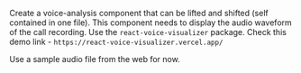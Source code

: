 Create a voice-analysis component that can be lifted and shifted (self contained in one file).
This component needs to display the audio waveform of the call recording. Use the `react-voice-visualizer` package.
Check this demo link - `https://react-voice-visualizer.vercel.app/`

Use a sample audio file from the web for now.
